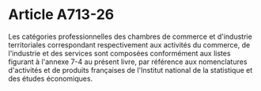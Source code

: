 # Article A713-26

Les catégories professionnelles des      chambres de commerce et d'industrie territoriales correspondant respectivement aux activités du commerce, de l'industrie et des services sont composées conformément aux listes figurant à l'annexe 7-4 au présent livre, par référence aux nomenclatures d'activités et de produits françaises de l'Institut national de la statistique et des études économiques.
